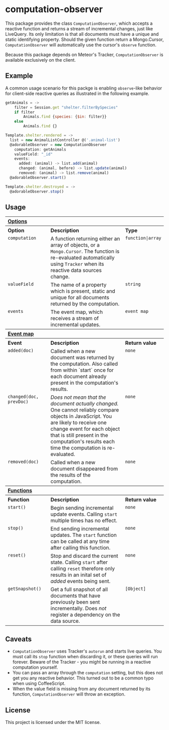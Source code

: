 computation-observer
====================

This package provides the class `ComputationObserver`, which accepts a reactive
function and returns a stream of incremental changes, just like LiveQuery. Its
only limitation is that all documents must have a unique and static identifying
property. Should the given function return a Mongo.Cursor, `ComputationObserver`
will automatically use the cursor's `observe` function.

Because this package depends on Meteor's Tracker, `ComputationObserver` is
available exclusively on the client.

Example
-------

A common usage scenario for this packge is enabling `observe`-like behavior
for client-side reactive queries as illustrated in the following example.

```js
getAnimals = ->
	filter = Session.get "shelter.filterBySpecies"
	if filter
		Animals.find {species: {$in: filter}}
	else
		Animals.find {}

Template.shelter.rendered = ->
  list = new AnimalListController @('.animal-list')
  @adorableObserver = new ComputationObserver
  	computation: getAnimals
  	valueField: "_id"
  	events:
      added: (animal) -> list.add(animal)
      changed: (animal, before) -> list.update(animal)
      removed: (animal) -> list.remove(animal)
  @adorableObserver.start()

Template.shelter.destroyed = ->
  @adorableObserver.stop()
```

Usage
-----

<table width="100%">
	<tr>
		<th valign="top" colspan="4" align="left"><a href="#general" name="general">Options</a></th>
	</tr>
	<tr>
		<th valign="top" width="120px" align="left">Option</th>
		<th valign="top" align="left">Description</th>
		<th valign="top" width="60px" align="left">Type</th>
	</tr>
	<tr>
		<td valign="top"><code>computation</code></td>
		<td valign="top">A function returning either an array of objects, or a <code>Mongo.Cursor</code>. The function is re-evaluated automatically using <code>Tracker</code> when its reactive data sources change.</td>
		<td valign="top"><code>function|array</code></td>
	</tr>
	<tr>
		<td valign="top"><code>valueField</code></td>
		<td valign="top">The name of a property which is present, static and unique for all documents returned by the computation.</td>
		<td valign="top"><code>string</code></td>
	</tr>
	<tr>
		<td valign="top"><code>events</code></td>
		<td valign="top">The event map, which receives a stream of incremental updates.</td>
		<td valign="top"><code>event map</code></td>
	</tr>
	<tr>
		<th valign="top" colspan="4" align="left"><a href="#general" name="general">Event map</a></th>
	</tr>
	<tr>
		<th valign="top" width="120px" align="left">Event</th>
		<th valign="top" align="left">Description</th>
		<th valign="top" width="60px" align="left">Return value</th>
	</tr>
	<tr>
		<td valign="top"><code>added(doc)</code></td>
		<td valign="top">Called when a new document was returned by the computation. Also called from within `start` once for each document already present in the computation's results.</td>
		<td valign="top"><code>none</code></td>
	</tr>
	<tr>
		<td valign="top"><code>changed(doc, prevDoc)</code></td>
		<td valign="top"><i>Does not mean that the document actually changed.</i> One cannot reliably compare objects in JavaScript. You are likely to receive one change event for each object that is still present in the computation's results each time the computation is re-evaluated.</td>
		<td valign="top"><code>none</code></td>
	</tr>
	<tr>
		<td valign="top"><code>removed(doc)</code></td>
		<td valign="top">Called when a new document disappeared from the results of the computation.</td>
		<td valign="top"><code>none</code></td>
	</tr>
	<tr>
		<th valign="top" colspan="4" align="left"><a href="#general" name="general">Functions</a></th>
	</tr>
	<tr>
		<th valign="top" width="120px" align="left">Function</th>
		<th valign="top" align="left">Description</th>
		<th valign="top" width="60px" align="left">Return value</th>
	</tr>
	<tr>
		<td valign="top"><code>start()</code></td>
		<td valign="top">Begin sending incremental update events. Calling <code>start</code> multiple times has no effect.</td>
		<td valign="top"><code>none</code></td>
	</tr>
		<td valign="top"><code>stop()</code></td>
		<td valign="top">End sending incremental updates. The <code>start</code> function can be called at any time after calling this function.</td>
		<td valign="top"><code>none</code></td>
	</tr>
	<tr>
		<td valign="top"><code>reset()</code></td>
		<td valign="top">Stop and discard the current state. Calling <code>start</code> after calling <code>reset</code> therefore only results in an inital set of <i>added</i> events being sent.</td>
		<td valign="top"><code>none</code></td>
	</tr>
	<tr>
		<td valign="top"><code>getSnapshot()</code></td>
		<td valign="top">Get a full snapshot of all documents that have previously been sent incrementally. Does <i>not</i> register a dependency on the data source.</td>
		<td valign="top"><code>[Object]</code></td>
	</tr>
</table>

Caveats
-------

* `ComputationObserver` uses Tracker's `autorun` and starts live queries. You
  must call its `stop` function when discarding it, or these queries will
  run forever. Beware of the Tracker - you might be running in a reactive
  computation yourself.
* You can pass an array through the `computation` setting, but this does not get
  you any reactive behavior. This turned out to be a common typo when using
  CoffeeScript.
* When the value field is missing from any document returned by its function,
  `ComputationObserver` will throw an exception.

License
-------

This project is licensed under the MIT license.
